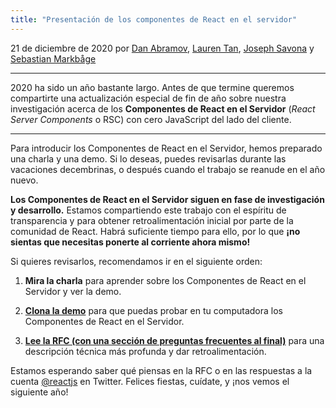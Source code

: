 ```yaml
---
title: "Presentación de los componentes de React en el servidor"
---
```


21 de diciembre de 2020 por [Dan Abramov](https://twitter.com/dan_abramov), [Lauren Tan](https://twitter.com/potetotes), [Joseph Savona](https://twitter.com/en_JS) y [Sebastian Markbåge](https://twitter.com/sebmarkbage)

---

<Intro>

2020 ha sido un año bastante largo. Antes de que termine queremos compartirte una actualización especial de fin de año sobre nuestra investigación acerca de los **Componentes de React en el Servidor** (*React Server Components* o RSC) con cero JavaScript del lado del cliente.

</Intro>

---

Para introducir los Componentes de React en el Servidor, hemos preparado una charla y una demo. Si lo deseas, puedes revisarlas durante las vacaciones decembrinas, o después cuando el trabajo se reanude en el año nuevo.

<YouTubeIframe src="https://www.youtube.com/embed/TQQPAU21ZUw" />

**Los Componentes de React en el Servidor siguen en fase de investigación y desarrollo.** Estamos compartiendo este trabajo con el espíritu de transparencia y para obtener retroalimentación inicial por parte de la comunidad de React. Habrá suficiente tiempo para ello, por lo que **¡no sientas que necesitas ponerte al corriente ahora mismo!**

Si quieres revisarlos, recomendamos ir en el siguiente orden:

1. **Mira la charla** para aprender sobre los Componentes de React en el Servidor y ver la demo.

2. **[Clona la demo](http://github.com/reactjs/server-components-demo)** para que puedas probar en tu computadora los Componentes de React en el Servidor.

3. **[Lee la RFC (con una sección de preguntas frecuentes al final)](https://github.com/reactjs/rfcs/pull/188)** para una descripción técnica más profunda y dar retroalimentación.

Estamos esperando saber qué piensas en la RFC o en las respuestas a la cuenta [@reactjs](https://twitter.com/reactjs) en Twitter. Felices fiestas, cuídate, y ¡nos vemos el siguiente año!

